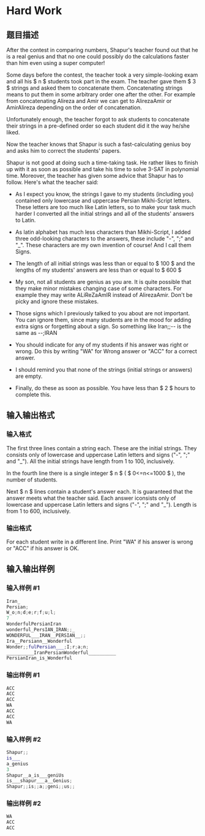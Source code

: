 # Hard Work

## 题目描述

After the contest in comparing numbers, Shapur's teacher found out that he is a real genius and that no one could possibly do the calculations faster than him even using a super computer!

Some days before the contest, the teacher took a very simple-looking exam and all his $ n $ students took part in the exam. The teacher gave them $ 3 $ strings and asked them to concatenate them. Concatenating strings means to put them in some arbitrary order one after the other. For example from concatenating Alireza and Amir we can get to AlirezaAmir or AmirAlireza depending on the order of concatenation.

Unfortunately enough, the teacher forgot to ask students to concatenate their strings in a pre-defined order so each student did it the way he/she liked.

Now the teacher knows that Shapur is such a fast-calculating genius boy and asks him to correct the students' papers.

Shapur is not good at doing such a time-taking task. He rather likes to finish up with it as soon as possible and take his time to solve 3-SAT in polynomial time. Moreover, the teacher has given some advice that Shapur has to follow. Here's what the teacher said:

- As I expect you know, the strings I gave to my students (including you) contained only lowercase and uppercase Persian Mikhi-Script letters. These letters are too much like Latin letters, so to make your task much harder I converted all the initial strings and all of the students' answers to Latin.

- As latin alphabet has much less characters than Mikhi-Script, I added three odd-looking characters to the answers, these include "-", ";" and "\_". These characters are my own invention of course! And I call them Signs.

- The length of all initial strings was less than or equal to $ 100 $ and the lengths of my students' answers are less than or equal to $ 600 $

- My son, not all students are genius as you are. It is quite possible that they make minor mistakes changing case of some characters. For example they may write ALiReZaAmIR instead of AlirezaAmir. Don't be picky and ignore these mistakes.

- Those signs which I previously talked to you about are not important. You can ignore them, since many students are in the mood for adding extra signs or forgetting about a sign. So something like Iran;;-- is the same as --;IRAN

- You should indicate for any of my students if his answer was right or wrong. Do this by writing "WA" for Wrong answer or "ACC" for a correct answer.

- I should remind you that none of the strings (initial strings or answers) are empty.

- Finally, do these as soon as possible. You have less than $ 2 $ hours to complete this.

## 输入输出格式

### 输入格式

The first three lines contain a string each. These are the initial strings. They consists only of lowercase and uppercase Latin letters and signs ("-", ";" and "\_"). All the initial strings have length from 1 to 100, inclusively.

In the fourth line there is a single integer $ n $ ( $ 0<=n<=1000 $ ), the number of students.

Next $ n $ lines contain a student's answer each. It is guaranteed that the answer meets what the teacher said. Each answer iconsists only of lowercase and uppercase Latin letters and signs ("-", ";" and "\_"). Length is from 1 to 600, inclusively.

### 输出格式

For each student write in a different line. Print "WA" if his answer is wrong or "ACC" if his answer is OK.

## 输入输出样例

### 输入样例 #1

```cpp
Iran_
Persian;
W_o;n;d;e;r;f;u;l;
7
WonderfulPersianIran
wonderful_PersIAN_IRAN;;_
WONDERFUL___IRAN__PERSIAN__;;
Ira__Persiann__Wonderful
Wonder;;fulPersian___;I;r;a;n;
__________IranPersianWonderful__________
PersianIran_is_Wonderful

```
### 输出样例 #1

```cpp
ACC
ACC
ACC
WA
ACC
ACC
WA

```
### 输入样例 #2

```cpp
Shapur;;
is___
a_genius
3
Shapur__a_is___geniUs
is___shapur___a__Genius;
Shapur;;is;;a;;geni;;us;;

```
### 输出样例 #2

```cpp
WA
ACC
ACC

```
